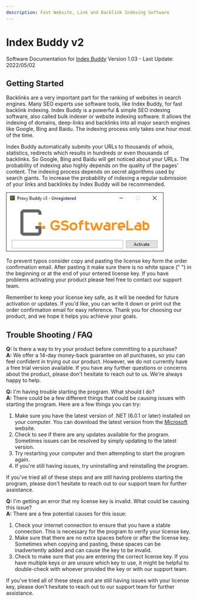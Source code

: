 ```yaml
---
description: Fast Website, Link and Backlink Indexing Software
---
```


# Index Buddy v2

Software Documentation for [Index Buddy](https://gsoftwarelab.com/index-buddy-backlink-indexer/) Version 1.03 - Last Update: 2022/05/02

## Getting Started

Backlinks are a very important part for the ranking of websites in search engines. Many SEO experts use software tools, like Index Buddy, for fast backlink indexing. Index Buddy is a powerful & simple SEO indexing software, also called bulk indexer or website indexing software. It allows the indexing of domains, deep-links and backlinks into all major search engines like Google, Bing and Baidu. The indexing process only takes one hour most of the time.

Index Buddy automatically submits your URLs to thousands of whois, statistics, redirects which results in hundreds or even thousands of backlinks. So Google, Bing and Baidu will get noticed about your URLs. The probability of indexing also highly depends on the quality of the pages’ content. The indexing process depends on secret algorithms used by search giants. To increase the probability of indexing a regular submission of your links and backlinks by Index Buddy will be recommended.

![License activation](../assets/img/activation.png)

To prevent typos consider copy and pasting the license key form the order confirmation email. After pasting it make sure there is no white space (" ") in the beginning or at the end of your entered license key. If you have problems activating your product please feel free to contact our support team.

Remember to keep your license key safe, as it will be needed for future activation or updates. If you'd like, you can write it down or print out the order confirmation email for easy reference. Thank you for choosing our product, and we hope it helps you achieve your goals.

## Trouble Shooting / FAQ

**Q:** Is there a way to try your product before committing to a purchase? \
**A:** We offer a 14-day money-back guarantee on all purchases, so you can feel confident in trying out our product. However, we do not currently have a free trial version available. If you have any further questions or concerns about the product, please don't hesitate to reach out to us. We're always happy to help.

**Q:** I'm having trouble starting the program. What should I do?\
**A:** There could be a few different things that could be causing issues with starting the program. Here are a few things you can try:

1. Make sure you have the latest version of .NET (6.0.1 or later) installed on your computer. You can download the latest version from the [Microsoft](https://dotnet.microsoft.com/en-us/download/dotnet/6.0) website.
2. Check to see if there are any updates available for the program. Sometimes issues can be resolved by simply updating to the latest version.
3. Try restarting your computer and then attempting to start the program again.
4. If you're still having issues, try uninstalling and reinstalling the program.

If you've tried all of these steps and are still having problems starting the program, please don't hesitate to reach out to our support team for further assistance.

**Q:** I'm getting an error that my license key is invalid. What could be causing this issue? \
**A:** There are a few potential causes for this issue:

1. Check your internet connection to ensure that you have a stable connection. This is necessary for the program to verify your license key.
2. Make sure that there are no extra spaces before or after the license key. Sometimes when copying and pasting, these spaces can be inadvertently added and can cause the key to be invalid.
3. Check to make sure that you are entering the correct license key. If you have multiple keys or are unsure which key to use, it might be helpful to double-check with whoever provided the key or with our support team.

If you've tried all of these steps and are still having issues with your license key, please don't hesitate to reach out to our support team for further assistance.
